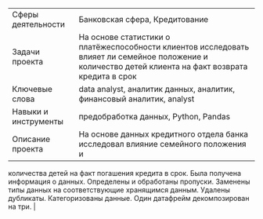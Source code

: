 |  |  |
| :-------------------- | :-------------------- |
| Сферы деятельности | Банковская сфера, Кредитование |
| Задачи проекта | На основе статистики о платёжеспособности клиентов исследовать влияет ли семейное положение и количество детей клиента на факт возврата кредита в срок |
| Ключевые слова | data analyst, аналитик данных, аналитик, финансовый аналитик, analyst |
| Навыки и инструменты | предобработка данных, Python, Pandas |
| Описание проекта | На основе данных кредитного отдела банка исследовал влияние семейного положения и
количества детей на факт погашения кредита в срок. Была получена информация о
данных. Определены и обработаны пропуски. Заменены типы данных на соответствующие
хранящимся данным. Удалены дубликаты. Категоризованы данные. Один датафрейм декомпозирован на три. |
